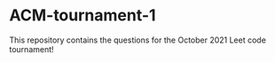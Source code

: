 # ACM-tournament-1

This repository contains the questions for the October 2021 Leet code tournament!
